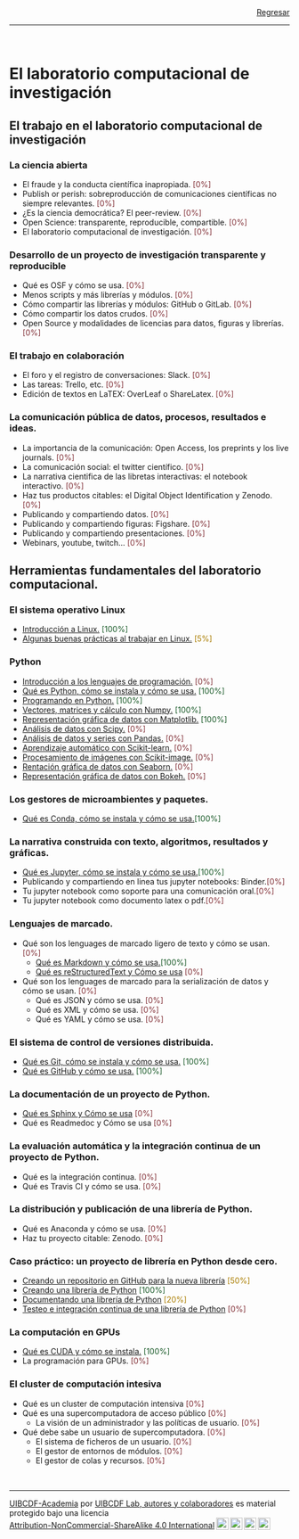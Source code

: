 <div style='text-align: right;'> <a href="../README.md#Laboratorio-computacional">Regresar</a> </div>

-----

<br />

# El laboratorio computacional de investigación

## El trabajo en el laboratorio computacional de investigación

### La ciencia abierta

- El fraude y la conducta científica inapropiada. <span style="color:#823138">[0%]</span>
- Publish or perish: sobreproducción de comunicaciones científicas no siempre relevantes. <span style="color:#823138">[0%]</span>
- ¿Es la ciencia democrática? El peer-review. <span style="color:#823138">[0%]</span>
- Open Science: transparente, reproducible, compartible. <span style="color:#823138">[0%]</span>
- El laboratorio computacional de investigación. <span style="color:#823138">[0%]</span>

### Desarrollo de un proyecto de investigación transparente y reproducible

- Qué es OSF y cómo se usa. <span style="color:#823138">[0%]</span>
- Menos scripts y más librerías y módulos. <span style="color:#823138">[0%]</span>
- Cómo compartir las librerías y módulos: GitHub o GitLab. <span style="color:#823138">[0%]</span>
- Cómo compartir los datos crudos. <span style="color:#823138">[0%]</span>
- Open Source y modalidades de licencias para datos, figuras y librerías. <span style="color:#823138">[0%]</span>

### El trabajo en colaboración

- El foro y el registro de conversaciones: Slack. <span style="color:#823138">[0%]</span>
- Las tareas: Trello, etc. <span style="color:#823138">[0%]</span>
- Edición de textos en LaTEX: OverLeaf o ShareLatex. <span style="color:#823138">[0%]</span>

### La comunicación pública de datos, procesos, resultados e ideas. 

- La importancia de la comunicación: Open Access, los preprints y los live journals. <span style="color:#823138">[0%]</span>
- La comunicación social: el twitter científico. <span style="color:#823138">[0%]</span>
- La narrativa cientifica de las libretas interactivas: el notebook interactivo. <span style="color:#823138">[0%]</span>
- Haz tus productos citables: el Digital Object Identification y Zenodo. <span style="color:#823138">[0%]</span>
- Publicando y compartiendo datos. <span style="color:#823138">[0%]</span>
- Publicando y compartiendo figuras: Figshare. <span style="color:#823138">[0%]</span>
- Publicando y compartiendo presentaciones. <span style="color:#823138">[0%]</span>
- Webinars, youtube, twitch... <span style="color:#823138">[0%]</span>

## Herramientas fundamentales del laboratorio computacional. <a class="anchor" id="Introduccion"></a>

### El sistema operativo Linux

- [Introducción a Linux.](Herramientas/Linux/Linux/Linux.md) <span style="color:#185927">[100%]</span>
- [Algunas buenas prácticas al trabajar en Linux.](Herramientas/Linux/Buenas_practicas/Buenas_practicas.md) <span style="color:#aa7d00">[5%]</span>

### Python

- [Introducción a los lenguajes de programación.](Herramientas/Python/Lenguages/Lenguajes.md) <span style="color:#823138">[0%]</span>
- [Qué es Python, cómo se instala y cómo se usa.](Herramientas/Python/Python/Python.md) <span style="color:#185927">[100%]</span>
- [Programando en Python.](Herramientas/Python/Programando/Programando.ipynb) <span style="color:#185927">[100%]</span>
- [Vectores, matrices y cálculo con Numpy.](Herramientas/Python//Numpy/NumPy.ipynb) <span style="color:#185927">[100%]</span>
- [Representación gráfica de datos con Matplotlib.](Herramientas/Python/Matplotlib/Matplotlib.ipynb) <span style="color:#185927">[100%]</span>
- [Análisis de datos con Scipy.](Herramientas/Python/Scipy/Scipy.ipynb) <span style="color:#823138">[0%]</span>
- [Análisis de datos y series con Pandas.](Herramientas/Python/Pandas/Pandas.ipynb) <span style="color:#823138">[0%]</span>
- [Aprendizaje automático con Scikit-learn.](Herramientas/Python/Scikit-learn/Scikit-learn.ipynb) <span style="color:#823138">[0%]</span>
- [Procesamiento de imágenes con Scikit-image.](Herramientas/Python/Scikit-image/Scikit-image.ipynb) <span style="color:#823138">[0%]</span>
- [Rentación gráfica de datos con Seaborn.](Herramientas/Python/Seaborn/Seaborn.ipynb) <span style="color:#823138">[0%]</span>
- [Representación gráfica de datos con Bokeh.](Herramientas/Python/Bokeh/Bokeh.ipynb) <span style="color:#823138">[0%]</span>

### Los gestores de microambientes y paquetes.

- [Qué es Conda, cómo se instala y cómo se usa.](Herramientas/Conda/Conda/Conda.md)<span style="color:#185927">[100%]</span>

### La narrativa construida con texto, algoritmos, resultados y gráficas.

- [Qué es Jupyter, cómo se instala y cómo se usa.](Herramientas/Jupyter/Jupyter/Jupyter.md)<span style="color:#185927">[100%]</span>
- Publicando y compartiendo en linea tus jupyter notebooks: Binder.<span style="color:#823138">[0%]</span>
- Tu jupyter notebook como soporte para una comunicación oral.<span style="color:#823138">[0%]</span>
- Tu jupyter notebook como documento latex o pdf.<span style="color:#823138">[0%]</span>

### Lenguajes de marcado.

- Qué son los lenguages de marcado ligero de texto y cómo se usan. <span style="color:#823138">[0%]</span>
    - [Qué es Markdown y cómo se usa.](Herramientas/Lenguajes_marcado/Markdown/Markdown.md)<span style="color:#185927">[100%]</span>
    - [Qué es reStructuredText y Cómo se usa](Herramientas/Lenguajes_marcado/reStructuredText/reStructuredText.md) <span style="color:#823138">[0%]</span>
- Qué son los lenguages de marcado para la serialización de datos y cómo se usan. <span style="color:#823138">[0%]</span>
    - Qué es JSON y cómo se usa. <span style="color:#823138">[0%]</span>
    - Qué es XML y cómo se usa. <span style="color:#823138">[0%]</span>
    - Qué es YAML y cómo se usa. <span style="color:#823138">[0%]</span>

### El sistema de control de versiones distribuida.

- [Qué es Git, cómo se instala y cómo se usa.](Herramientas/Control_versiones_distribuida/Git/Git.md) <span style="color:#185927">[100%]</span>
- [Qué es GitHub y cómo se usa.](Herramientas/Control_versiones_distribuida/GitHub/GitHub.md) <span style="color:#185927">[100%]</span>

### La documentación de un proyecto de Python.

- [Qué es Sphinx y Cómo se usa](Herramientas_computacionales/Documentación/Sphinx/Sphinx.md) <span style="color:#823138">[0%]</span>
- Qué es Readmedoc y Cómo se usa <span style="color:#823138">[0%]</span>

### La evaluación automática y la integración continua de un proyecto de Python.

- Qué es la integración continua. <span style="color:#823138">[0%]</span>
- Qué es Travis CI y cómo se usa. <span style="color:#823138">[0%]</span>

### La distribución y publicación de una librería de Python.

- Qué es Anaconda y cómo se usa. <span style="color:#823138">[0%]</span>
- Haz tu proyecto citable: Zenodo. <span style="color:#823138">[0%]</span>

### Caso práctico: un proyecto de librería en Python desde cero.

- [Creando un repositorio en GitHub para la nueva librería](Herramientas/Caso_practico/Creando_GitHub_repo/Creando_GitHub_repo.md) <span style="color:#aa7d00">[50%]</span>
- [Creando una librería de Python](Herramientas/Caso_practico/Creando_libreria/Creando_libreria.md) <span style="color:#185927">[100%]</span>
- [Documentando una librería de Python](Herramientas/Caso_practico/Documentando_libreria/Documentando_libreria.md) <span style="color:#aa7d00">[20%]</span>
- [Testeo e integración continua de una librería de Python](Herramientas/Caso_practico/Testeo_libreria/Testeo_libreria.md) <span style="color:#823138">[0%]</span>

### La computación en GPUs

- [Qué es CUDA y cómo se instala.](Herramientas/GPU/CUDA/CUDA.md) <span style="color:#185927">[100%]</span>
- La programación para GPUs. <span style="color:#823138">[0%]</span>

### El cluster de computación intesiva

- Qué es un cluster de computación intensiva <span style="color:#823138">[0%]</span>
- Qué es una supercomputadora de acceso público <span style="color:#823138">[0%]</span>
    - La visión de un administrador y las políticas de usuario. <span style="color:#823138">[0%]</span>
- Qué debe sabe un usuario de supercomputadora. <span style="color:#823138">[0%]</span>
    - El sistema de ficheros de un usuario. <span style="color:#823138">[0%]</span>
    - El gestor de entornos de módulos. <span style="color:#823138">[0%]</span>
    - El gestor de colas y recursos. <span style="color:#823138">[0%]</span>

<br />

-------
<p xmlns:cc="http://creativecommons.org/ns#" xmlns:dct="http://purl.org/dc/terms/"><a property="dct:title" rel="cc:attributionURL" href="https://github.com/uibcdf/Academia">UIBCDF-Academia</a> por <a rel="cc:attributionURL dct:creator" property="cc:attributionName" href="https://github.com/uibcdf/Academia/graphs/contributors">UIBCDF Lab, autores y colaboradores</a> es material protegido bajo una licencia <a href="http://creativecommons.org/licenses/by-nc-sa/4.0/deed.es?ref=chooser-v1" target="_blank" rel="license noopener noreferrer" style="display:inline-block;">Attribution-NonCommercial-ShareAlike 4.0 International<img style="height:22px!important;margin-left:3px;vertical-align:text-bottom;" src="https://mirrors.creativecommons.org/presskit/icons/cc.svg?ref=chooser-v1"><img style="height:22px!important;margin-left:3px;vertical-align:text-bottom;" src="https://mirrors.creativecommons.org/presskit/icons/by.svg?ref=chooser-v1"><img style="height:22px!important;margin-left:3px;vertical-align:text-bottom;" src="https://mirrors.creativecommons.org/presskit/icons/nc.svg?ref=chooser-v1"><img style="height:22px!important;margin-left:3px;vertical-align:text-bottom;" src="https://mirrors.creativecommons.org/presskit/icons/sa.svg?ref=chooser-v1"></a></p>

